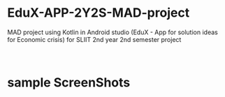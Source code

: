 # EduX-APP-2Y2S-MAD-project
MAD project using Kotlin in Android studio (EduX - App for solution ideas for Economic crisis) for SLIIT 2nd year 2nd semester project
<br/>
<br/>
<br/>


# sample ScreenShots 

